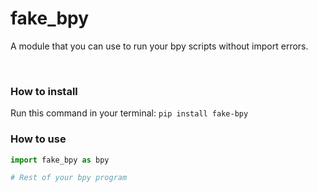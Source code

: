 # fake_bpy
A module that you can use to run your bpy scripts without import errors.

<br>

### How to install
Run this command in your terminal: ```pip install fake-bpy```

### How to use
```py
import fake_bpy as bpy

# Rest of your bpy program
```
